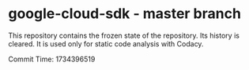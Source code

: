 # google-cloud-sdk - master branch

This repository contains the frozen state of the repository.
Its history is cleared. It is used only for static code
analysis with Codacy.

Commit Time: 1734396519